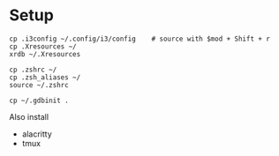 # Setup

```shell
cp .i3config ~/.config/i3/config    # source with $mod + Shift + r
cp .Xresources ~/
xrdb ~/.Xresources

cp .zshrc ~/
cp .zsh_aliases ~/
source ~/.zshrc

cp ~/.gdbinit .
```

Also install
* alacritty
* tmux
